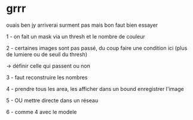 # grrr

ouais ben jy arriverai surment pas mais bon faut bien essayer

1 - on fait un mask via un thresh et le nombre de couleur

2 - certaines images sont pas passé, du coup faire une condition ici (plus de lumiere ou de seuil du thresh) 

  -> définir celle qui passent ou non

3 - faut reconstruire les nombres 

4 - prendre tous les area, les afficher dans un bound enregistrer l'image

5 - OU mettre directe dans un réseau

6 - comme 4 avec le modele





